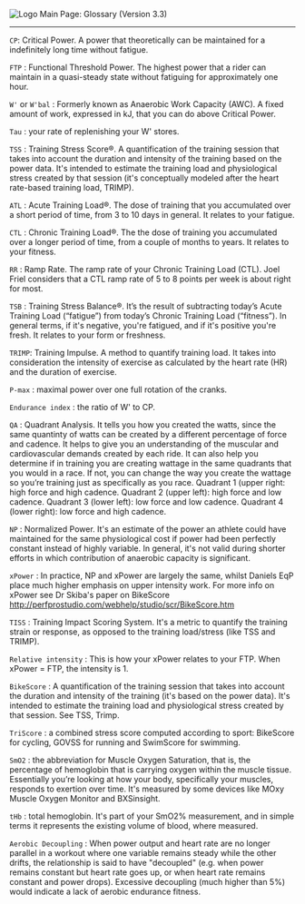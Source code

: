 ![Logo](https://raw.githubusercontent.com/GoldenCheetah/GoldenCheetah/master/doc/wiki/GC_logo_small.png) Main Page: Glossary (Version 3.3)
***

`CP`: Critical Power. A power that theoretically can be maintained for a indefinitely long time without fatigue.

`FTP` : Functional Threshold Power. The highest power that a rider can maintain in a quasi-steady state without fatiguing for approximately one hour.

`W'` or `W'bal` : Formerly known as Anaerobic Work Capacity (AWC). A fixed amount of work, expressed in kJ, that you can do above Critical Power.

`Tau` : your rate of replenishing your W' stores.

`TSS` : Training Stress Score®. A quantification of the training session that takes into account the duration and intensity of the training based on the power data. It's intended to estimate the training load and physiological stress created by that session (it's conceptually modeled after the heart rate-based training load, TRIMP).

`ATL` : Acute Training Load®. The dose of training that you accumulated over a short period of time, from 3 to 10 days in general. It relates to your fatigue.

`CTL` : Chronic Training Load®. The the dose of training you accumulated over a longer period of time, from a couple of months to years. It relates to your fitness.

`RR` : Ramp Rate. The ramp rate of your Chronic Training Load (CTL). Joel Friel considers that a CTL ramp rate of 5 to 8 points per week is about right for most.

`TSB` : Training Stress Balance®. It’s the result of subtracting today’s Acute Training Load (“fatigue”) from today’s Chronic Training Load (“fitness”). In general terms, if it's negative,  you're fatigued, and if it's positive you're fresh. It relates to your form or freshness.

`TRIMP`: Training Impulse. A method to quantify training load. It takes into consideration the intensity of exercise as calculated by the heart rate (HR) and the duration of exercise. 

`P-max` : maximal power over one full rotation of the cranks.

`Endurance index` : the ratio of W' to CP.

`QA` : Quadrant Analysis. It tells you how you created the watts, since the same quantinty of watts can be created by a different percentage of force and cadence. It helps to give you an understanding of the muscular and cardiovascular demands created by each ride. It can also help you determine if in training you are creating wattage in the same quadrants that you would in a race. If not, you can change the way you create the wattage so you’re training just as specifically as you race.  Quadrant 1 (upper right: high force and high cadence. Quadrant 2 (upper left): high force and low cadence. Quadrant 3 (lower left): low force and low cadence. Quadrant 4 (lower right): low force and high cadence.

`NP` : Normalized Power. It's an estimate of the power an athlete could have maintained for the same physiological cost if power had been perfectly constant instead of highly variable. In general, it's not valid during shorter efforts in which contribution of anaerobic capacity is significant.

`xPower` : In practice, NP and xPower are largely the same, whilst Daniels EqP place much higher emphasis on upper intensity work. For more info on xPower see Dr Skiba's paper on BikeScore http://perfprostudio.com/webhelp/studio/scr/BikeScore.htm

`TISS` : Training Impact Scoring System. It's a metric to quantify the training strain or response, as opposed to the training load/stress (like TSS and TRIMP).

`Relative intensity` : This is how your xPower relates to your FTP. When xPower = FTP, the intensity is 1.

`BikeScore` :  A quantification of the training session that takes into account the duration and intensity of the training (it's based on the power data). It's intended to estimate the training load and physiological stress created by that session. See TSS, Trimp.

`TriScore` : a combined stress score computed according to sport: BikeScore for cycling, GOVSS for running and SwimScore for swimming.

 `SmO2` : the abbreviation for Muscle Oxygen Saturation, that is, the percentage of hemoglobin that is carrying oxygen within the muscle tissue. Essentially you’re looking at how your body, specifically your muscles, responds to exertion over time. It's measured by some devices like MOxy Muscle Oxygen Monitor and BXSinsight.

`tHb` : total hemoglobin. It's part of your SmO2% measurement, and in simple terms it represents the existing volume of blood, where measured.

`Aerobic Decoupling` : When power output and heart rate are no longer parallel in a workout where one variable remains steady while the other drifts, the relationship is said to have "decoupled" (e.g. when power remains constant but heart rate goes up, or when heart rate remains constant and power drops). Excessive decoupling (much higher than 5%) would indicate a lack of aerobic endurance fitness.


